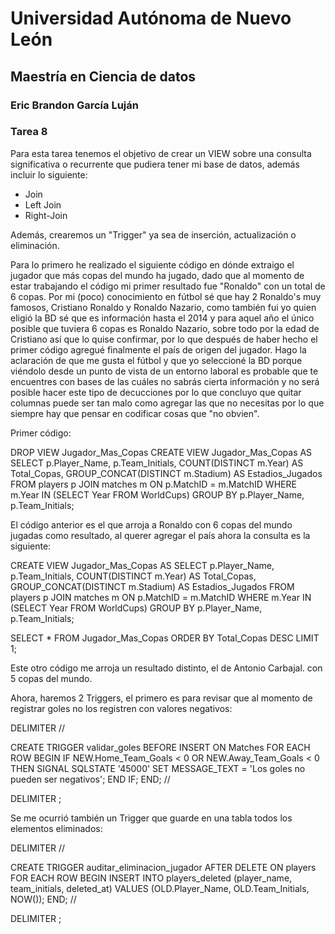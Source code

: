 # Universidad Autónoma de Nuevo León
## Maestría en Ciencia de datos
### Eric Brandon García Luján
### Tarea 8

Para esta tarea tenemos el objetivo de crear un VIEW sobre una consulta significativa o recurrente que pudiera tener mi base de datos, además incluir lo siguiente:
 - Join
 - Left Join
 - Right-Join

Además, crearemos un "Trigger" ya sea de inserción, actualización o eliminación.

Para lo primero he realizado el siguiente código en dónde extraigo el jugador que más copas del mundo ha jugado, dado que al momento de estar trabajando el código mi primer resultado fue "Ronaldo" con un total de 6 copas. Por mi (poco) conocimiento en fútbol sé que hay 2 Ronaldo's muy famosos, Cristiano Ronaldo y Ronaldo Nazario, como también fui yo quien eligió la BD sé que es información hasta el 2014 y para aquel año el único posible que tuviera 6 copas es Ronaldo Nazario, sobre todo por la edad de Cristiano así que lo quise confirmar, por lo que después de haber hecho el primer código agregué finalmente el país de origen del jugador.
Hago la aclaración de que me gusta el fútbol y que yo seleccioné la BD porque viéndolo desde un punto de vista de un entorno laboral es probable que te encuentres con bases de las cuáles no sabrás cierta información y no será posible hacer este tipo de decucciones por lo que concluyo que quitar columnas puede ser tan malo como agregar las que no necesitas por lo que siempre hay que pensar en codificar cosas que "no obvien".

Primer código: 

DROP VIEW Jugador_Mas_Copas
CREATE VIEW Jugador_Mas_Copas AS
SELECT
  p.Player_Name,
  p.Team_Initials,
  COUNT(DISTINCT m.Year) AS Total_Copas,
  GROUP_CONCAT(DISTINCT m.Stadium) AS Estadios_Jugados
FROM players p
JOIN matches m ON p.MatchID = m.MatchID
WHERE m.Year IN (SELECT Year FROM WorldCups)
GROUP BY p.Player_Name, p.Team_Initials;

El código anterior es el que arroja a Ronaldo con 6 copas del mundo jugadas como resultado, al querer agregar el país ahora la consulta es la siguiente:

CREATE VIEW Jugador_Mas_Copas AS
SELECT 
  p.Player_Name,
  p.Team_Initials,
  COUNT(DISTINCT m.Year) AS Total_Copas,
  GROUP_CONCAT(DISTINCT m.Stadium) AS Estadios_Jugados
FROM players p
JOIN matches m ON p.MatchID = m.MatchID
WHERE m.Year IN (SELECT Year FROM WorldCups)
GROUP BY p.Player_Name, p.Team_Initials;

SELECT *
FROM Jugador_Mas_Copas
ORDER BY Total_Copas DESC
LIMIT 1;

Este otro código me arroja un resultado distinto, el de Antonio Carbajal. con 5 copas del mundo.

Ahora, haremos 2 Triggers, el primero es para revisar que al momento de registrar goles no los registren con valores negativos:

DELIMITER //

CREATE TRIGGER validar_goles
BEFORE INSERT ON Matches
FOR EACH ROW
BEGIN
  IF NEW.Home_Team_Goals < 0 OR NEW.Away_Team_Goals < 0 THEN
    SIGNAL SQLSTATE '45000'
    SET MESSAGE_TEXT = 'Los goles no pueden ser negativos';
  END IF;
END;
//

DELIMITER ;

Se me ocurrió también un Trigger que guarde en una tabla todos los elementos eliminados:

DELIMITER //

CREATE TRIGGER auditar_eliminacion_jugador
AFTER DELETE ON players
FOR EACH ROW
BEGIN
  INSERT INTO players_deleted (player_name, team_initials, deleted_at)
  VALUES (OLD.Player_Name, OLD.Team_Initials, NOW());
END;
//

DELIMITER ;



